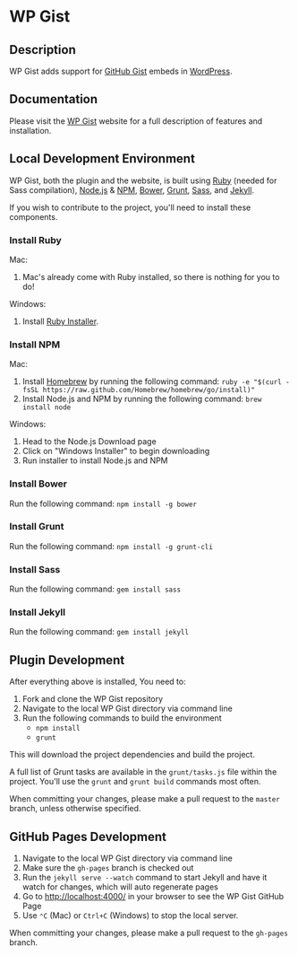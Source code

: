 # WP Gist

## Description

WP Gist adds support for [GitHub Gist](https://gist.github.com/) embeds in [WordPress](http://wordpress.org/).

## Documentation

Please visit the [WP Gist](http://manovotny.github.io/wp-gist/) website for a full description of features and installation.

## Local Development Environment

WP Gist, both the plugin and the website, is built using [Ruby](https://www.ruby-lang.org/en/) (needed for Sass compilation), [Node.js](http://nodejs.org/) & [NPM](https://www.npmjs.org/), [Bower](http://bower.io/), [Grunt](http://gruntjs.com/), [Sass](http://sass-lang.com/), and [Jekyll](http://jekyllrb.com/). 

If you wish to contribute to the project, you'll need to install these components.

### Install Ruby

Mac:

1. Mac's already come with Ruby installed, so there is nothing for you to do!

Windows:

1. Install [Ruby Installer](http://www.rubyinstaller.org/).

### Install NPM

Mac:

1. Install [Homebrew](http://brew.sh/) by running the following command: `ruby -e "$(curl -fsSL https://raw.github.com/Homebrew/homebrew/go/install)"`
2. Install Node.js and NPM by running the following command: `brew install node`

Windows:

1. Head to the Node.js Download page
2. Click on "Windows Installer" to begin downloading
3. Run installer to install Node.js and NPM

### Install Bower

Run the following command: `npm install -g bower`

### Install Grunt

Run the following command: `npm install -g grunt-cli`

### Install Sass

Run the following command: `gem install sass`

### Install Jekyll

Run the following command: `gem install jekyll`

## Plugin Development

After everything above is installed, You need to: 

1. Fork and clone the WP Gist repository
2. Navigate to the local WP Gist directory via command line
3. Run the following commands to build the environment
    * `npm install`
    * `grunt`

This will download the project dependencies and build the project.

A full list of Grunt tasks are available in the `grunt/tasks.js` file within the project. You'll use the `grunt` and `grunt build` commands most often.

When committing your changes, please make a pull request to the `master` branch, unless otherwise specified.

## GitHub Pages Development

1. Navigate to the local WP Gist directory via command line
2. Make sure the `gh-pages` branch is checked out
3. Run the `jekyll serve --watch` command to start Jekyll and have it watch for changes, which will auto regenerate pages
4. Go to [http://localhost:4000/](http://localhost:4000/) in your browser to see the WP Gist GitHub Page
5. Use `⌃C` (Mac) or `Ctrl+C` (Windows) to stop the local server.

When committing your changes, please make a pull request to the `gh-pages` branch.
